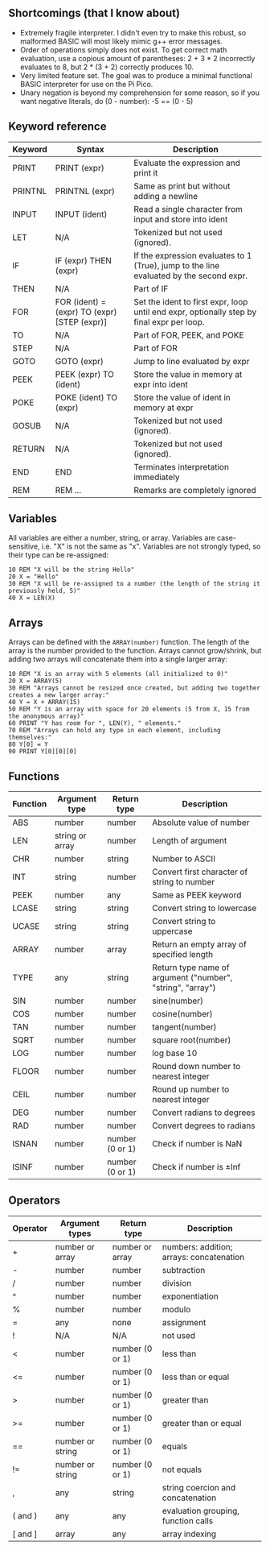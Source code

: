 ## Shortcomings (that I know about)

* Extremely fragile interpreter. I didn't even try to make this robust, so malformed BASIC will most likely mimic g++ error messages.
* Order of operations simply does not exist. To get correct math evaluation, use a copious amount of parentheses:
	2 + 3 * 2 incorrectly evaluates to 8, but 2 * (3 + 2) correctly produces 10.
* Very limited feature set. The goal was to produce a minimal functional BASIC interpreter for use on the Pi Pico.
* Unary negation is beyond my comprehension for some reason, so if you want negative literals, do (0 - number): -5 == (0 - 5)

## Keyword reference

| Keyword | Syntax           | Description |
|---------|------------------|-------------|
| PRINT   | PRINT (expr) | Evaluate the expression and print it |
| PRINTNL | PRINTNL (expr) | Same as print but without adding a newline |
| INPUT   | INPUT (ident) | Read a single character from input and store into ident |
| LET     | N/A    | Tokenized but not used (ignored). |
| IF      | IF (expr) THEN (expr) | If the expression evaluates to 1 (True), jump to the line evaluated by the second expr. |
| THEN    | N/A | Part of IF |
| FOR     | FOR (ident) = (expr) TO (expr) \[STEP (expr)\] | Set the ident to first expr, loop until end expr, optionally step by final expr per loop. |
| TO      | N/A | Part of FOR, PEEK, and POKE |
| STEP    | N/A | Part of FOR |
| GOTO    | GOTO (expr) | Jump to line evaluated by expr |
| PEEK    | PEEK (expr) TO (ident) | Store the value in memory at expr into ident |
| POKE    | POKE (ident) TO (expr) | Store the value of ident in memory at expr |
| GOSUB   | N/A | Tokenized but not used (ignored). |
| RETURN  | N/A | Tokenized but not used (ignored). |
| END     | END | Terminates interpretation immediately |
| REM     | REM ... | Remarks are completely ignored |

## Variables

All variables are either a number, string, or array.
Variables are case-sensitive, i.e. "X" is not the same as "x".
Variables are not strongly typed, so their type can be re-assigned:

```basic
10 REM "X will be the string Hello"
20 X = "Hello"
30 REM "X will be re-assigned to a number (the length of the string it previously held, 5)"
40 X = LEN(X)
```

## Arrays

Arrays can be defined with the `ARRAY(number)` function. The length of the array is the number provided
to the function. Arrays cannot grow/shrink, but adding two arrays will concatenate them into a single
larger array:

```basic
10 REM "X is an array with 5 elements (all initialized to 0)"
20 X = ARRAY(5)
30 REM "Arrays cannot be resized once created, but adding two together creates a new larger array:"
40 Y = X + ARRAY(15)
50 REM "Y is an array with space for 20 elements (5 from X, 15 from the anonymous array)"
60 PRINT "Y has room for ", LEN(Y), " elements."
70 REM "Arrays can hold any type in each element, including themselves:"
80 Y[0] = Y
90 PRINT Y[0][0][0]
```

## Functions

| Function | Argument type   | Return type | Description |
|----------|-----------------|-------------|-------------|
| ABS      | number          | number | Absolute value of number |
| LEN      | string or array | number | Length of argument|
| CHR      | number          | string | Number to ASCII|
| INT      | string          | number | Convert first character of string to number|
| PEEK     | number          | any    | Same as PEEK keyword |
| LCASE    | string          | string | Convert string to lowercase|
| UCASE    | string          | string | Convert string to uppercase|
| ARRAY    | number          | array | Return an empty array of specified length|
| TYPE     | any             | string | Return type name of argument ("number", "string", "array")|
| SIN      | number          | number | sine(number)|
| COS      | number          | number | cosine(number)|
| TAN      | number          | number | tangent(number)|
| SQRT     | number          | number | square root(number)|
| LOG      | number          | number | log base 10 |
| FLOOR    | number          | number | Round down number to nearest integer|
| CEIL     | number          | number | Round up number to nearest integer|
| DEG      | number          | number | Convert radians to degrees|
| RAD      | number          | number | Convert degrees to radians|
| ISNAN    | number          | number (0 or 1) | Check if number is NaN |
| ISINF    | number          | number (0 or 1) | Check if number is ±Inf |

## Operators

| Operator | Argument types | Return type | Description |
|----------|----------------|-------------|-------------|
| +        | number or array | number or array | numbers: addition; arrays: concatenation |
| -        | number | number | subtraction |
| /        | number | number | division |
| ^        | number | number | exponentiation |
| %        | number | number | modulo |
| =        | any    | none   | assignment |
| !        | N/A    | N/A    | not used |
| <        | number | number (0 or 1) | less than |
| <=       | number | number (0 or 1) | less than or equal |
| >        | number | number (0 or 1) | greater than |
| >=       | number | number (0 or 1) | greater than or equal |
| ==       | number or string | number (0 or 1) | equals |
| !=       | number or string | number (0 or 1) | not equals |
| ,        | any | string | string coercion and concatenation |
| ( and )  | any | any | evaluation grouping, function calls |
| \[ and \]  | array | any | array indexing |
